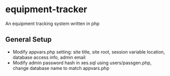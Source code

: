 # equipment-tracker

An equipment tracking system written in php

## General Setup

* Modify appvars.php setting: site title, site root, session variable location, database access info, admin email
* Modify admin password hash in xes.sql using users/passgen.php, change database name to match appvars.php
